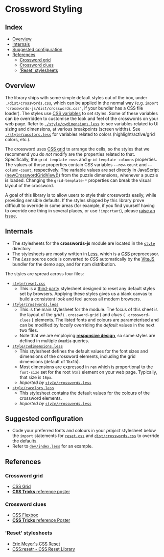 # Crossword Styling <!-- omit from toc -->

## Index <!-- omit from toc -->

- [Overview](#overview)
- [Internals](#internals)
- [Suggested configuration](#suggested-configuration)
- [References](#references)
  - [Crossword grid](#crossword-grid)
  - [Crossword clues](#crossword-clues)
  - ['Reset' stylesheets](#reset-stylesheets)

## Overview

The library ships with some simple default styles out of the box, under [`./dist/crosswords.css`][19], which can be applied in the normal way (e.g. `import 'crosswords-js/dist/crosswords.css'`, if your bundler has a CSS file loader). The styles use [CSS variables][17] to set styles. Some of these variables can be overridden to customise the look and feel of the crosswords on your web page. Refer to [`./style/cwdimensions.less`][11] to see variables related to UI sizing and dimensions, at various breakpoints (screen widths). See [`./style/cwcolors.less`][12] for variables related to colors (highlight/active/grid colors, etc.).

The crossword uses [CSS grid][1] to arrange the cells, so the styles that we recommend you do _not_ modify are the properties related to that. Specifically, the `grid-template-rows` and `grid-template-columns` properties. The values of those properties contain CSS variables `--row-count` and `--column-count`, respectively. The variable values are set directly in JavaScript ([newCrosswordGridView()][21]) from the puzzle dimensions, whenever a puzzle is loaded. Changing the `grid-template-*` properties can break the visual layout of the crossword.

A goal of this library is to allow users to style their crosswords easily, while providing sensible defaults. If the styles shipped by this library prove difficult to override in some areas (for example, if you find yourself having to override one thing in several places, or use `!important`), please [raise an issue][20].

## Internals

- The stylesheets for the **crosswords-js** module are located in the [`style`][8] directory
- The stylesheets are mostly written in [Less][5], which is a [CSS][6] preprocessor.
- The _Less_ source code is converted to _CSS_ automatically by the [ViteJS][7] bundler for the demo app, and for npm distribution.

The styles are spread across four files:

- [`style/reset.css`][9]
  - This is a [third-party][15] stylesheet designed to reset any default styles set by browsers. Applying these styles gives us a blank canvas to build a consistent look and feel across all modern browsers.
- [`style/crosswords.less`][10]
  - This is the main stylesheet for the module. The focus of this sheet is the layout of the _grid_ ( `.crossword-grid` ) and _clues_ ( `.crossword-clues` ) elements. The listed fonts and colours are parameterised and can be modified by _locally_ overriding the _default_ values in the next two files.
  - Note that we are employing [**responsive design**][14], so some styles are defined in multiple `@media` queries.
- [`style/cwdimensions.less`][11]
  - This stylesheet defines the default values for the font sizes and dimensions of the crossword elements, including the grid dimensions (default of 15x15).
  - Most dimensions are expressed in `rem` which is proportional to the `font-size` set for the root `html` element on your web page. Typically, that size is `16px`.
  - _Imported by [`style/crosswords.less`][10]_
- [`style/cwcolors.less`][12]
  - This stylesheet contains the default values for the colours of the crossword elements.
  - _Imported by [`style/crosswords.less`][10]_

## Suggested configuration

- Code your preferred fonts and colours in your _project_ stylesheet below the `import` statements for [`reset.css`][9] and [`dist/crosswords.css`][19] to override the defaults.
- Refer to [`dev/index.less`][13] for an example.

## References

### Crossword grid

- [CSS Grid][1]
- [**CSS Tricks** reference poster][3]

### Crossword clues

- [CSS Flexbox][2]
- [**CSS Tricks** reference Poster][4]

### 'Reset' stylesheets

- [Eric Meyer's CSS Reset][15]
- [CSS:resetr - CSS Reset Library][16]

[1]: https://css-tricks.com/snippets/css/complete-guide-grid/
[2]: https://css-tricks.com/snippets/css/a-guide-to-flexbox/
[3]: ./img/css-grid-poster.png
[4]: ./img/css-flexbox-poster.png
[5]: https://lesscss.org/
[6]: https://developer.mozilla.org/en-US/docs/Learn/CSS/First_steps/What_is_CSS
[7]: ./vite.md
[8]: ../style/
[9]: ../style/reset.css
[10]: ../style/crosswords.less
[11]: ../style/cwdimensions.less
[12]: ../style/cwcolors.less
[13]: ../dev/index.less
[14]: https://developer.mozilla.org/en-US/docs/Learn/CSS/CSS_layout/Responsive_Design
[15]: http://meyerweb.com/eric/tools/css/reset/
[16]: https://perishablepress.com/cssresetr/
[17]: https://developer.mozilla.org/en-US/docs/Web/CSS/Using_CSS_custom_properties
[18]: https://lesscss.org/usage/#command-line-usage
[19]: ../dist/crosswords.css
[20]: https://github.com/dwmkerr/crosswords-js/issues
[21]: ../src/crossword-gridview.mjs
